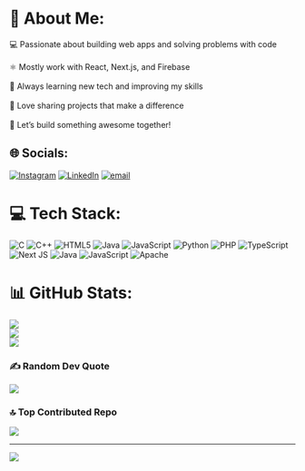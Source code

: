 # 💫 About Me:
💻 Passionate about building web apps and solving problems with code<br><br>⚛️ Mostly work with React, Next.js, and Firebase<br><br>🚀 Always learning new tech and improving my skills<br><br>🔗 Love sharing projects that make a difference<br><br>🤝 Let’s build something awesome together!


## 🌐 Socials:
[![Instagram](https://img.shields.io/badge/Instagram-%23E4405F.svg?logo=Instagram&logoColor=white)](https://instagram.com/_yug_shrimali_) [![LinkedIn](https://img.shields.io/badge/LinkedIn-%230077B5.svg?logo=linkedin&logoColor=white)](https://linkedin.com/in/yug-shrimali) [![email](https://img.shields.io/badge/Email-D14836?logo=gmail&logoColor=white)](mailto:yugshrimali82@gmail.com) 

# 💻 Tech Stack:
![C](https://img.shields.io/badge/c-%2300599C.svg?style=for-the-badge&logo=c&logoColor=white) ![C++](https://img.shields.io/badge/c++-%2300599C.svg?style=for-the-badge&logo=c%2B%2B&logoColor=white) ![HTML5](https://img.shields.io/badge/html5-%23E34F26.svg?style=for-the-badge&logo=html5&logoColor=white) ![Java](https://img.shields.io/badge/java-%23ED8B00.svg?style=for-the-badge&logo=openjdk&logoColor=white) ![JavaScript](https://img.shields.io/badge/javascript-%23323330.svg?style=for-the-badge&logo=javascript&logoColor=%23F7DF1E) ![Python](https://img.shields.io/badge/python-3670A0?style=for-the-badge&logo=python&logoColor=ffdd54) ![PHP](https://img.shields.io/badge/php-%23777BB4.svg?style=for-the-badge&logo=php&logoColor=white) ![TypeScript](https://img.shields.io/badge/typescript-%23007ACC.svg?style=for-the-badge&logo=typescript&logoColor=white) ![Next JS](https://img.shields.io/badge/Next-black?style=for-the-badge&logo=next.js&logoColor=white) ![Java](https://img.shields.io/badge/java-%23ED8B00.svg?style=for-the-badge&logo=openjdk&logoColor=white) ![JavaScript](https://img.shields.io/badge/javascript-%23323330.svg?style=for-the-badge&logo=javascript&logoColor=%23F7DF1E) ![Apache](https://img.shields.io/badge/apache-%23D42029.svg?style=for-the-badge&logo=apache&logoColor=white)
# 📊 GitHub Stats:
![](https://github-readme-stats.vercel.app/api?username=yug5&theme=dark&hide_border=true&include_all_commits=false&count_private=false)<br/>
![](https://nirzak-streak-stats.vercel.app/?user=yug5&theme=dark&hide_border=true)<br/>
![](https://github-readme-stats.vercel.app/api/top-langs/?username=yug5&theme=dark&hide_border=true&include_all_commits=false&count_private=false&layout=compact)

### ✍️ Random Dev Quote
![](https://quotes-github-readme.vercel.app/api?type=horizontal&theme=radical)

### 🔝 Top Contributed Repo
![](https://github-contributor-stats.vercel.app/api?username=yug5&limit=5&theme=dark&combine_all_yearly_contributions=true)

---
[![](https://visitcount.itsvg.in/api?id=yug5&icon=0&color=0)](https://visitcount.itsvg.in)

<!-- Proudly created with GPRM ( https://gprm.itsvg.in ) -->
